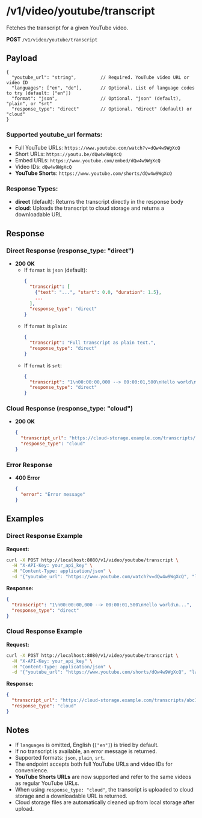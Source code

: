 # /v1/video/youtube/transcript

Fetches the transcript for a given YouTube video.

**POST** `/v1/video/youtube/transcript`

## Payload

```
{
  "youtube_url": "string",         // Required. YouTube video URL or video ID
  "languages": ["en", "de"],       // Optional. List of language codes to try (default: ["en"])
  "format": "json",                // Optional. "json" (default), "plain", or "srt"
  "response_type": "direct"        // Optional. "direct" (default) or "cloud"
}
```

### Supported youtube_url formats:
- Full YouTube URLs: `https://www.youtube.com/watch?v=dQw4w9WgXcQ`
- Short URLs: `https://youtu.be/dQw4w9WgXcQ`
- Embed URLs: `https://www.youtube.com/embed/dQw4w9WgXcQ`
- Video IDs: `dQw4w9WgXcQ`
- **YouTube Shorts**: `https://www.youtube.com/shorts/dQw4w9WgXcQ`

### Response Types:
- **direct** (default): Returns the transcript directly in the response body
- **cloud**: Uploads the transcript to cloud storage and returns a downloadable URL

## Response

### Direct Response (response_type: "direct")
- **200 OK**
  - If `format` is `json` (default):
    ```json
    {
      "transcript": [
        {"text": "...", "start": 0.0, "duration": 1.5},
        ...
      ],
      "response_type": "direct"
    }
    ```
  - If `format` is `plain`:
    ```json
    {
      "transcript": "Full transcript as plain text.",
      "response_type": "direct"
    }
    ```
  - If `format` is `srt`:
    ```json
    {
      "transcript": "1\n00:00:00,000 --> 00:00:01,500\nHello world\n...",
      "response_type": "direct"
    }
    ```

### Cloud Response (response_type: "cloud")
- **200 OK**
    ```json
    {
      "transcript_url": "https://cloud-storage.example.com/transcripts/abc123.json",
      "response_type": "cloud"
    }
    ```

### Error Response
- **400 Error**
    ```json
    {
      "error": "Error message"
    }
    ```

## Examples

### Direct Response Example
**Request:**
```bash
curl -X POST http://localhost:8080/v1/video/youtube/transcript \
  -H "X-API-Key: your_api_key" \
  -H "Content-Type: application/json" \
  -d '{"youtube_url": "https://www.youtube.com/watch?v=dQw4w9WgXcQ", "languages": ["en"], "format": "srt"}'
```

**Response:**
```json
{
  "transcript": "1\n00:00:00,000 --> 00:00:01,500\nHello world\n...",
  "response_type": "direct"
}
```

### Cloud Response Example
**Request:**
```bash
curl -X POST http://localhost:8080/v1/video/youtube/transcript \
  -H "X-API-Key: your_api_key" \
  -H "Content-Type: application/json" \
  -d '{"youtube_url": "https://www.youtube.com/shorts/dQw4w9WgXcQ", "languages": ["en"], "format": "json", "response_type": "cloud"}'
```

**Response:**
```json
{
  "transcript_url": "https://cloud-storage.example.com/transcripts/abc123.json",
  "response_type": "cloud"
}
```

## Notes
- If `languages` is omitted, English (`["en"]`) is tried by default.
- If no transcript is available, an error message is returned.
- Supported formats: `json`, `plain`, `srt`.
- The endpoint accepts both full YouTube URLs and video IDs for convenience.
- **YouTube Shorts URLs** are now supported and refer to the same videos as regular YouTube URLs.
- When using `response_type: "cloud"`, the transcript is uploaded to cloud storage and a downloadable URL is returned.
- Cloud storage files are automatically cleaned up from local storage after upload.